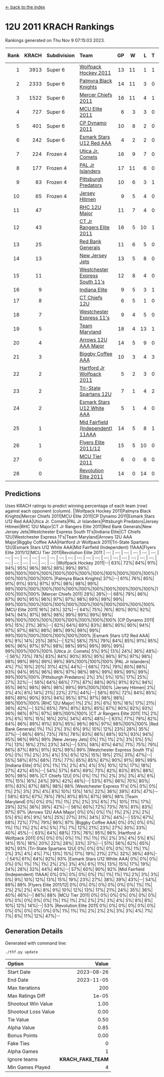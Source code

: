 [<- back to the index](readme.md)
# 12U 2011 KRACH Rankings
Rankings generated on Thu Nov  9 07:15:03 2023.

Rank|KRACH|Subdivision|Team|GP|W|L|T|OTW|OTL|SoS|Exp Wins|Win Diff
---:|---:|:---|:---|---:|---:|---:|---:|---:|---:|---:|---:|---:
1|3913|Super 6|[Wolfpack Hockey 2011](https://gamesheetstats.com/seasons/3664/teams/140937/schedule)|13|11|1|1|0|0|642|12.3|-0.0
2|2333|Super 6|[Palmyra Black Knights](https://gamesheetstats.com/seasons/3664/teams/140949/schedule)|14|11|3|0|0|0|983|11.8|-0.0
3|1522|Super 6|[Mercer Chiefs 2011](https://gamesheetstats.com/seasons/3664/teams/140936/schedule)|16|11|4|1|0|1|953|12.3|-0.0
4|727|Super 6|[MCU Elite 2011](https://gamesheetstats.com/seasons/3664/teams/140929/schedule)|6|3|3|0|2|0|1565|3.8|-0.0
5|401|Super 6|[CP Dynamo 2011](https://gamesheetstats.com/seasons/3664/teams/140944/schedule)|10|8|2|0|0|0|725|8.8|-0.0
6|242|Super 6|[Esmark Stars U12 Red AAA](https://gamesheetstats.com/seasons/3664/teams/140951/schedule)|4|2|2|0|0|0|635|2.8|-0.0
7|224|Frozen 4|[Utica Jr. Comets](https://gamesheetstats.com/seasons/3664/teams/140945/schedule)|16|9|7|0|1|0|947|9.8|-0.0
8|177|Frozen 4|[PAL Jr Islanders](https://gamesheetstats.com/seasons/3664/teams/140943/schedule)|17|11|6|0|1|0|470|11.8|-0.0
9|83|Frozen 4|[Pittsburgh Predators](https://gamesheetstats.com/seasons/3664/teams/140950/schedule)|10|6|3|1|0|0|296|7.3|-0.0
10|65|Frozen 4|[Jersey Hitmen](https://gamesheetstats.com/seasons/3664/teams/140938/schedule)|9|5|4|0|0|0|118|5.8|-0.0
11|47||[RHC 12U Major](https://gamesheetstats.com/seasons/3664/teams/140941/schedule)|11|7|4|0|0|1|72|7.8|-0.0
12|43||[CT Jr Rangers Elite 2011](https://gamesheetstats.com/seasons/3664/teams/140931/schedule)|16|5|10|1|0|1|697|6.3|-0.0
13|25||[Red Bank Generals](https://gamesheetstats.com/seasons/3664/teams/140940/schedule)|11|6|5|0|0|0|98|6.8|-0.0
14|13||[New Jersey Jets](https://gamesheetstats.com/seasons/3664/teams/140939/schedule)|13|5|8|0|2|0|68|5.8|-0.0
15|11||[Westchester Express South 11's](https://gamesheetstats.com/seasons/3664/teams/140947/schedule)|12|8|4|0|0|0|38|8.9|0.0
16|9||[Indiana Elite](https://gamesheetstats.com/seasons/3664/teams/144353/schedule)|9|5|3|1|0|0|28|6.4|0.0
17|8||[CT Chiefs 12U](https://gamesheetstats.com/seasons/3664/teams/140934/schedule)|6|5|1|0|1|0|2|5.9|0.0
18|7||[Westchester Express 11's](https://gamesheetstats.com/seasons/3664/teams/140948/schedule)|9|4|5|0|0|0|104|4.9|0.0
19|5||[Team Maryland](https://gamesheetstats.com/seasons/3664/teams/140954/schedule)|18|4|13|1|0|1|929|5.4|0.0
20|4||[Arrows 12U AAA Major](https://gamesheetstats.com/seasons/3664/teams/140946/schedule)|14|5|9|0|1|1|102|5.9|0.0
21|3||[Biggby Coffee AAA](https://gamesheetstats.com/seasons/3664/teams/144351/schedule)|10|3|4|3|0|0|5|5.4|0.0
22|2||[Hartford Jr Wolfpack 2011](https://gamesheetstats.com/seasons/3664/teams/140935/schedule)|5|2|3|0|0|0|17|2.9|0.0
23|2||[Tri-State Spartans 12U](https://gamesheetstats.com/seasons/3664/teams/144352/schedule)|7|1|4|2|0|0|5|2.9|0.0
24|2||[Esmark Stars U12 White AAA](https://gamesheetstats.com/seasons/3664/teams/140952/schedule)|5|1|4|0|0|0|21|1.9|0.0
25|1||[Mid Fairfield (Independent) 11AAA](https://gamesheetstats.com/seasons/3664/teams/140933/schedule)|14|5|8|1|0|1|14|6.4|0.0
26|1||[Flyers Elite 2011/12](https://gamesheetstats.com/seasons/3664/teams/140942/schedule)|15|5|10|0|0|2|7|5.9|0.0
27|0||[MCU Tier 2011](https://gamesheetstats.com/seasons/3664/teams/140932/schedule)|6|0|6|0|0|0|1|0.9|0.0
28|0||[Revolution Elite 2011](https://gamesheetstats.com/seasons/3664/teams/140953/schedule)|14|0|14|0|0|0|11|0.9|0.0

## Predictions
Uses KRACH ratings to predict winning percentage of each team (row) against each opponent (column).
||Wolfpack Hockey 2011|Palmyra Black Knights|Mercer Chiefs 2011|MCU Elite 2011|CP Dynamo 2011|Esmark Stars U12 Red AAA|Utica Jr. Comets|PAL Jr Islanders|Pittsburgh Predators|Jersey Hitmen|RHC 12U Major|CT Jr Rangers Elite 2011|Red Bank Generals|New Jersey Jets|Westchester Express South 11's|Indiana Elite|CT Chiefs 12U|Westchester Express 11's|Team Maryland|Arrows 12U AAA Major|Biggby Coffee AAA|Hartford Jr Wolfpack 2011|Tri-State Spartans 12U|Esmark Stars U12 White AAA|Mid Fairfield (Independent) 11AAA|Flyers Elite 2011/12|MCU Tier 2011|Revolution Elite 2011
| --: | --: | --: | --: | --: | --: | --: | --: | --: | --: | --: | --: | --: | --: | --: | --: | --: | --: | --: | --: | --: | --: | --: | --: | --: | --: | --: | --: | --: 
|Wolfpack Hockey 2011|--| 63%| 72%| 84%| 91%| 94%| 95%| 96%| 98%| 98%| 99%| 99%| 99%|100%|100%|100%|100%|100%|100%|100%|100%|100%|100%|100%|100%|100%|100%|100%
|Palmyra Black Knights| 37%|--| 61%| 76%| 85%| 91%| 91%| 93%| 97%| 97%| 98%| 98%| 99%| 99%|100%|100%|100%|100%|100%|100%|100%|100%|100%|100%|100%|100%|100%|100%
|Mercer Chiefs 2011| 28%| 39%|--| 68%| 79%| 86%| 87%| 90%| 95%| 96%| 97%| 97%| 98%| 99%| 99%| 99%| 99%|100%|100%|100%|100%|100%|100%|100%|100%|100%|100%|100%
|MCU Elite 2011| 16%| 24%| 32%|--| 64%| 75%| 76%| 80%| 90%| 92%| 94%| 94%| 97%| 98%| 98%| 99%| 99%| 99%| 99%| 99%|100%|100%|100%|100%|100%|100%|100%|100%
|CP Dynamo 2011|  9%| 15%| 21%| 36%|--| 62%| 64%| 69%| 83%| 86%| 90%| 90%| 94%| 97%| 97%| 98%| 98%| 98%| 99%| 99%| 99%| 99%|100%|100%|100%|100%|100%|100%
|Esmark Stars U12 Red AAA|  6%|  9%| 14%| 25%| 38%|--| 52%| 58%| 75%| 79%| 84%| 85%| 91%| 95%| 96%| 96%| 97%| 97%| 98%| 98%| 99%| 99%| 99%| 99%| 99%|100%|100%|100%
|Utica Jr. Comets|  5%|  9%| 13%| 24%| 36%| 48%|--| 56%| 73%| 78%| 83%| 84%| 90%| 95%| 95%| 96%| 97%| 97%| 98%| 98%| 99%| 99%| 99%| 99%| 99%|100%|100%|100%
|PAL Jr Islanders|  4%|  7%| 10%| 20%| 31%| 42%| 44%|--| 68%| 73%| 79%| 80%| 88%| 93%| 94%| 95%| 96%| 96%| 97%| 98%| 98%| 99%| 99%| 99%| 99%| 99%|100%|100%
|Pittsburgh Predators|  2%|  3%|  5%| 10%| 17%| 25%| 27%| 32%|--| 56%| 64%| 66%| 77%| 87%| 88%| 90%| 91%| 92%| 94%| 95%| 96%| 98%| 98%| 98%| 99%| 99%|100%|100%
|Jersey Hitmen|  2%|  3%|  4%|  8%| 14%| 21%| 22%| 27%| 44%|--| 58%| 60%| 72%| 84%| 85%| 88%| 89%| 90%| 93%| 94%| 95%| 97%| 97%| 98%| 98%| 98%|100%|100%
|RHC 12U Major|  1%|  2%|  3%|  6%| 10%| 16%| 17%| 21%| 36%| 42%|--| 52%| 65%| 79%| 81%| 83%| 85%| 87%| 90%| 92%| 93%| 96%| 96%| 97%| 97%| 98%|100%|100%
|CT Jr Rangers Elite 2011|  1%|  2%|  3%|  6%| 10%| 15%| 16%| 20%| 34%| 40%| 48%|--| 63%| 77%| 79%| 82%| 84%| 86%| 89%| 91%| 93%| 95%| 96%| 96%| 97%| 98%|100%|100%
|Red Bank Generals|  1%|  1%|  2%|  3%|  6%|  9%| 10%| 12%| 23%| 28%| 35%| 37%|--| 66%| 69%| 73%| 76%| 78%| 83%| 86%| 88%| 92%| 93%| 94%| 95%| 96%| 99%| 99%
|New Jersey Jets|  0%|  1%|  1%|  2%|  3%|  5%|  5%|  7%| 13%| 16%| 21%| 23%| 34%|--| 53%| 58%| 61%| 64%| 71%| 75%| 79%| 86%| 87%| 89%| 91%| 92%| 99%| 99%
|Westchester Express South 11's|  0%|  0%|  1%|  2%|  3%|  4%|  5%|  6%| 12%| 15%| 19%| 21%| 31%| 47%|--| 55%| 58%| 61%| 68%| 73%| 77%| 85%| 85%| 87%| 90%| 91%| 99%| 99%
|Indiana Elite|  0%|  0%|  1%|  1%|  2%|  4%|  4%|  5%| 10%| 12%| 17%| 18%| 27%| 42%| 45%|--| 54%| 57%| 64%| 69%| 73%| 82%| 83%| 85%| 88%| 90%| 98%| 98%
|CT Chiefs 12U|  0%|  0%|  1%|  1%|  2%|  3%|  3%|  4%|  9%| 11%| 15%| 16%| 24%| 39%| 42%| 46%|--| 53%| 61%| 66%| 70%| 80%| 81%| 83%| 87%| 88%| 98%| 98%
|Westchester Express 11's|  0%|  0%|  0%|  1%|  2%|  3%|  3%|  4%|  8%| 10%| 13%| 14%| 22%| 36%| 39%| 43%| 47%|--| 58%| 63%| 67%| 78%| 79%| 81%| 85%| 87%| 98%| 98%
|Team Maryland|  0%|  0%|  0%|  1%|  1%|  2%|  2%|  3%|  6%|  7%| 10%| 11%| 17%| 29%| 32%| 36%| 39%| 42%|--| 56%| 60%| 72%| 73%| 76%| 81%| 83%| 97%| 97%
|Arrows 12U AAA Major|  0%|  0%|  0%|  1%|  1%|  2%|  2%|  2%|  5%|  6%|  8%|  9%| 14%| 25%| 27%| 31%| 34%| 37%| 44%|--| 55%| 67%| 68%| 72%| 77%| 79%| 96%| 97%
|Biggby Coffee AAA|  0%|  0%|  0%|  0%|  1%|  1%|  1%|  2%|  4%|  5%|  7%|  7%| 12%| 21%| 23%| 27%| 30%| 33%| 40%| 45%|--| 63%| 64%| 68%| 73%| 76%| 95%| 96%
|Hartford Jr Wolfpack 2011|  0%|  0%|  0%|  0%|  1%|  1%|  1%|  1%|  2%|  3%|  4%|  5%|  8%| 14%| 15%| 18%| 20%| 22%| 28%| 33%| 37%|--| 51%| 56%| 62%| 65%| 92%| 93%
|Tri-State Spartans 12U|  0%|  0%|  0%|  0%|  0%|  1%|  1%|  1%|  2%|  3%|  4%|  4%|  7%| 13%| 15%| 17%| 19%| 21%| 27%| 32%| 36%| 49%|--| 54%| 61%| 64%| 92%| 93%
|Esmark Stars U12 White AAA|  0%|  0%|  0%|  0%|  0%|  1%|  1%|  1%|  2%|  2%|  3%|  4%|  6%| 11%| 13%| 15%| 17%| 19%| 24%| 28%| 32%| 44%| 46%|--| 57%| 60%| 90%| 92%
|Mid Fairfield (Independent) 11AAA|  0%|  0%|  0%|  0%|  0%|  1%|  1%|  1%|  1%|  2%|  3%|  3%|  5%|  9%| 10%| 12%| 13%| 15%| 19%| 23%| 27%| 38%| 39%| 43%|--| 54%| 88%| 89%
|Flyers Elite 2011/12|  0%|  0%|  0%|  0%|  0%|  0%|  0%|  1%|  1%|  2%|  2%|  2%|  4%|  8%|  9%| 10%| 12%| 13%| 17%| 21%| 24%| 35%| 36%| 40%| 46%|--| 86%| 88%
|MCU Tier 2011|  0%|  0%|  0%|  0%|  0%|  0%|  0%|  0%|  0%|  0%|  0%|  0%|  1%|  1%|  1%|  2%|  2%|  2%|  3%|  4%|  5%|  8%|  8%| 10%| 12%| 14%|--| 53%
|Revolution Elite 2011|  0%|  0%|  0%|  0%|  0%|  0%|  0%|  0%|  0%|  0%|  0%|  0%|  1%|  1%|  1%|  2%|  2%|  2%|  3%|  3%|  4%|  7%|  7%|  8%| 11%| 12%| 47%|--

## Generation Details

Generated with command line:
```
./thf.py update
```

| Option | Value |
| :----- | ----: |
| Start Date | 2023-08-26 |
| End Date | 2023-11-05 |
| Max Iterations | 200 |
| Max Ratings Diff | 1e-05 |
| Shootout Win Value | 1.00 |
| Shootout Loss Value | 0.00 |
| Tie Value | 0.50 |
| Alpha Value | 0.85 |
| Bonus Points | 0.00 |
| Fake Ties | 0 |
| Alpha Games | 1 |
| Ignore teams | __KRACH_FAKE_TEAM__ |
| Min Games Played | 4 |

